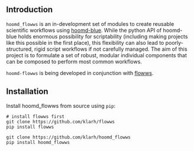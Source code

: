 
## Introduction

`hoomd_flowws` is an in-development set of modules to create reusable
scientific workflows using
[hoomd-blue](https://github.com/glotzerlab/hoomd-blue). While the
python API of hoomd-blue holds enormous possibility for scriptability
(including making projects like this possible in the first place),
this flexibility can also lead to poorly-structured, rigid script
workflows if not carefully managed. The aim of this project is to
formulate a set of robust, modular individual components that can be
composed to perform most common workflows.

`hoomd-flowws` is being developed in conjunction with
[flowws](https://github.com/klarh/flowws).

## Installation

Install hoomd_flowws from source using `pip`:

```
# install flowws first
git clone https://github.com/klarh/flowws
pip install flowws

git clone https://github.com/klarh/hoomd_flowws
pip install hoomd_flowws
```
